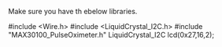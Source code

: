 Make sure you have th ebelow libraries. 

#include <Wire.h>
#include <LiquidCrystal_I2C.h>
#include "MAX30100_PulseOximeter.h"
LiquidCrystal_I2C lcd(0x27,16,2);
